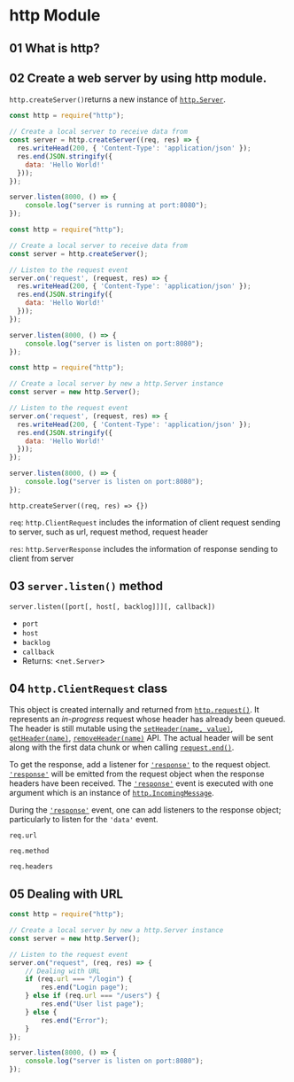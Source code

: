 # http Module

## 01 What is http?

## 02 Create a web server by using http module.

`http.createServer()`returns a new instance of [`http.Server`](https://nodejs.org/dist/latest-v16.x/docs/api/http.html#class-httpserver).

```js
const http = require("http");

// Create a local server to receive data from
const server = http.createServer((req, res) => {
  res.writeHead(200, { 'Content-Type': 'application/json' });
  res.end(JSON.stringify({
    data: 'Hello World!'
  }));
});

server.listen(8000, () => {
	console.log("server is running at port:8080");
});
```

```js
const http = require("http");

// Create a local server to receive data from
const server = http.createServer();

// Listen to the request event
server.on('request', (request, res) => {
  res.writeHead(200, { 'Content-Type': 'application/json' });
  res.end(JSON.stringify({
    data: 'Hello World!'
  }));
});

server.listen(8000, () => {
	console.log("server is listen on port:8080");
});
```

```js
const http = require("http");

// Create a local server by new a http.Server instance
const server = new http.Server();

// Listen to the request event
server.on('request', (request, res) => {
  res.writeHead(200, { 'Content-Type': 'application/json' });
  res.end(JSON.stringify({
    data: 'Hello World!'
  }));
});

server.listen(8000, () => {
	console.log("server is listen on port:8080");
});
```

`http.createServer((req, res) => {})`

`req`:  `http.ClientRequest` includes the information of client request sending to server, such as url, request method, request header

`res`: `http.ServerResponse` includes the information of response sending to client from server

## 03 `server.listen()` method

`server.listen([port[, host[, backlog]]][, callback])`

- `port` <number>
- `host` <string>
- `backlog` <backlog>
- `callback` <Function>
- Returns: <`net.Server`>

## 04 `http.ClientRequest` class

This object is created internally and returned from [`http.request()`](https://nodejs.org/dist/latest-v16.x/docs/api/http.html#httprequestoptions-callback). It represents an *in-progress* request whose header has already been queued. The header is still mutable using the [`setHeader(name, value)`](https://nodejs.org/dist/latest-v16.x/docs/api/http.html#requestsetheadername-value), [`getHeader(name)`](https://nodejs.org/dist/latest-v16.x/docs/api/http.html#requestgetheadername), [`removeHeader(name)`](https://nodejs.org/dist/latest-v16.x/docs/api/http.html#requestremoveheadername) API. The actual header will be sent along with the first data chunk or when calling [`request.end()`](https://nodejs.org/dist/latest-v16.x/docs/api/http.html#requestenddata-encoding-callback).

To get the response, add a listener for [`'response'`](https://nodejs.org/dist/latest-v16.x/docs/api/http.html#event-response) to the request object. [`'response'`](https://nodejs.org/dist/latest-v16.x/docs/api/http.html#event-response) will be emitted from the request object when the response headers have been received. The [`'response'`](https://nodejs.org/dist/latest-v16.x/docs/api/http.html#event-response) event is executed with one argument which is an instance of [`http.IncomingMessage`](https://nodejs.org/dist/latest-v16.x/docs/api/http.html#class-httpincomingmessage).

During the [`'response'`](https://nodejs.org/dist/latest-v16.x/docs/api/http.html#event-response) event, one can add listeners to the response object; particularly to listen for the `'data'` event.

`req.url`

`req.method`

`req.headers`

## 05 Dealing with URL

```js
const http = require("http");

// Create a local server by new a http.Server instance
const server = new http.Server();

// Listen to the request event
server.on("request", (req, res) => {
    // Dealing with URL
	if (req.url === "/login") {
		res.end("Login page");
	} else if (req.url === "/users") {
		res.end("User list page");
	} else {
		res.end("Error");
	}
});

server.listen(8000, () => {
	console.log("server is listen on port:8080");
});
```

